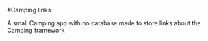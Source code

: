 #Camping links

A small Camping app with no database made to store links about the Camping framework
